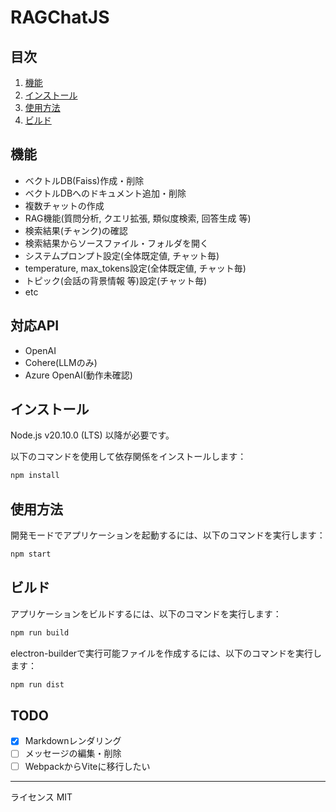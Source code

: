 # RAGChatJS

## 目次
1. [機能](#機能)
2. [インストール](#インストール)
3. [使用方法](#使用方法)
4. [ビルド](#ビルド)

## 機能
- ベクトルDB(Faiss)作成・削除
- ベクトルDBへのドキュメント追加・削除
- 複数チャットの作成
- RAG機能(質問分析, クエリ拡張, 類似度検索, 回答生成 等)
- 検索結果(チャンク)の確認
- 検索結果からソースファイル・フォルダを開く
- システムプロンプト設定(全体既定値, チャット毎)
- temperature, max_tokens設定(全体既定値, チャット毎)
- トピック(会話の背景情報 等)設定(チャット毎)
- etc

## 対応API
- OpenAI
- Cohere(LLMのみ)
- Azure OpenAI(動作未確認)

## インストール
Node.js v20.10.0 (LTS) 以降が必要です。

以下のコマンドを使用して依存関係をインストールします：
```bash
npm install
```

## 使用方法
開発モードでアプリケーションを起動するには、以下のコマンドを実行します：
```bash
npm start
```

## ビルド
アプリケーションをビルドするには、以下のコマンドを実行します：
```bash
npm run build
```

electron-builderで実行可能ファイルを作成するには、以下のコマンドを実行します：
```bash
npm run dist
```

## TODO
- [x] Markdownレンダリング
- [ ] メッセージの編集・削除
- [ ] WebpackからViteに移行したい

---

ライセンス
MIT

